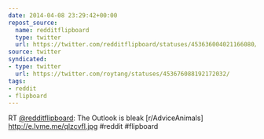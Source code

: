 ```yaml
---
date: 2014-04-08 23:29:42+00:00
repost_source:
  name: redditflipboard
  type: twitter
  url: https://twitter.com/redditflipboard/statuses/453636004021166080/
source: twitter
syndicated:
- type: twitter
  url: https://twitter.com/roytang/statuses/453676088192172032/
tags:
- reddit
- flipboard
---
```


RT [@redditflipboard](https://twitter.com/redditflipboard/): The Outlook is bleak [r/AdviceAnimals] http://e.lvme.me/qlzcvfl.jpg #reddit #flipboard